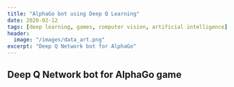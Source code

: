 ```yaml
---
title: "AlphaGo bot using Deep Q Learning"
date: 2020-02-12
tags: [deep learning, games, computer vision, artificial intelligence]
header:
  image: "/images/data_art.png"
excerpt: "Deep Q Network bot for AlphaGo"
---
```


## Deep Q Network bot for AlphaGo game


